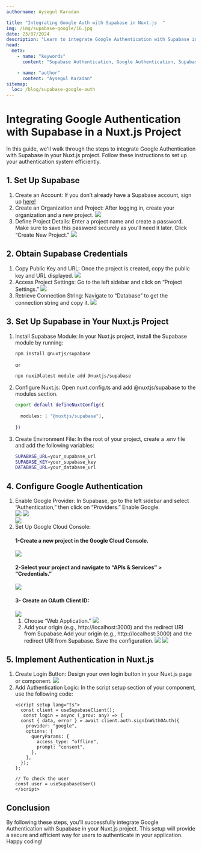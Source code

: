 ```yaml
---
authorname: Aysegul Karadan

title: "Integrating Google Auth with Supabase in Nuxt.js  "
img: /img/supabase-google/16.jpg
date: 23/07/2024
description: "Learn to integrate Google Authentication with Supabase in a Nuxt.js project. This guide covers setting up Supabase Auth with Google, configuring Nuxt.js, and ensuring secure user authentication."
head:
  meta:
    - name: "keywords"
      content: "Supabase Authentication, Google Authentication, Supabase Auth, Google OAuth, Nuxt.js Authentication, Nuxt Google Auth, JavaScript Authentication, Supabase Integration, Nuxt Integration, Secure Authentication, Web Security, OAuth2, Authentication Tutorial, Frontend Development, Nuxt.js Guide, Supabase Guide, Coding Tutorial, Web Development Tips, Developer Blog, Tech Guide"

    - name: "author"
      content: "Aysegul Karadan"
sitemap:
  loc: /blog/supabase-google-auth
---
```


# Integrating Google Authentication with Supabase in a Nuxt.js Project

In this guide, we'll walk through the steps to integrate Google Authentication with Supabase in your Nuxt.js project. Follow these instructions to set up your authentication system efficiently.

## 1. Set Up Supabase


<ol class="list-disc  text-base md:text-lg  ">
 
  <li >Create an Account: If you don’t already have a Supabase account, sign up <a href="https://supabase.com/dashboard/sign-up">here!</a>
  </li>
  <li>Create an Organization and Project: After logging in, create your organization and a new project.
  <img src="/img/supabase-google/1.jpg"  class="rounded h-full mt-4">
  </li>
    <li>Define Project Details: Enter a project name and create a password. Make sure to save this password securely as you’ll need it later. Click “Create New Project.”
  <img src="/img/supabase-google/2.jpg"  class="rounded h-full mt-4">
  </li>
</ol>

## 2. Obtain Supabase Credentials

<ol class="list-disc  text-base md:text-lg ">
 
  <li >Copy Public Key and URL: Once the project is created, copy the public key and URL displayed.
  <img src="/img/supabase-google/3.jpg"  class="rounded h-full mt-4">
  </li>
  <li>Access Project Settings: Go to the left sidebar and click on “Project Settings.”

  <img src="/img/supabase-google/4.jpg"  class="rounded h-full mt-4">
  </li>
    <li>Retrieve Connection String: Navigate to “Database” to get the connection string and copy it.
  <img src="/img/supabase-google/5.jpg"  class="rounded h-full mt-4">
  </li>
</ol>

## 3. Set Up Supabase in Your Nuxt.js Project

<ol class="list-disc text-base md:text-lg ">
 <li>Install Supabase Module: In your Nuxt.js project, install the Supabase module by running:
  </li>

```bash
npm install @nuxtjs/supabase

```

or

```bash
npx nuxi@latest module add @nuxtjs/supabase

```

 <li>Configure Nuxt.js: Open nuxt.config.ts and add @nuxtjs/supabase to the modules section.
  </li>


```bash
export default defineNuxtConfig({
 
  modules: [ "@nuxtjs/supabase"],
 
})
```
 <li>Create Environment File: In the root of your project, create a .env file and add the following variables:
  </li>

  ```bash
SUPABASE_URL=your_supabase_url
SUPABASE_KEY=your_supabase_key
DATABASE_URL=your_database_url
```

</ol>

## 4. Configure Google Authentication


<ol class="list-disc  text-base md:text-lg ">
 
  <li >Enable Google Provider: In Supabase, go to the left sidebar and select “Authentication,” then click on “Providers.” Enable Google.
  <div class="flex items-center justify-around mt-4">  <img src="/img/supabase-google/6.jpg"  class="rounded h-full mt-4">
   <img src="/img/supabase-google/7.jpg"  class="rounded h-full mt-4">
   </div>
    <img src="/img/supabase-google/8.jpg"  class="rounded h-full  mt-4">

  </li>
  <li>Set Up Google Cloud Console: 

   #### 1-Create a new project in the Google Cloud Console.

  <img src="/img/supabase-google/9.jpg"  class="rounded h-full mt-4">

  #### 2-Select your project and navigate to “APIs & Services” > “Credentials.”
  <img src="/img/supabase-google/10.jpg"  class="rounded h-full mt-4">

  #### 3- Create an OAuth Client ID: 
 <img src="/img/supabase-google/11.jpg"  class="rounded h-full mt-4">
<ol>
<li> Choose “Web Application.”
 <img src="/img/supabase-google/12.jpg"  class="rounded h-full mt-4">
</li>
<li> Add your origin (e.g., http://localhost:3000) and the redirect URI from Supabase.Add your origin (e.g., http://localhost:3000) and the redirect URI from Supabase.
Save the configuration.
 <img src="/img/supabase-google/14.jpg"  class="rounded h-full mt-4">
  <img src="/img/supabase-google/13.jpg"  class="rounded h-full mt-4">
</li>
</ol>
  </li>
  
</ol>

## 5. Implement Authentication in Nuxt.js


<ol class="list-disc  text-base md:text-lg  ">
 
  <li >Create Login Button: Design your own login button in your Nuxt.js page or component.
    <img src="/img/supabase-google/15.jpg"  class="rounded h-full mt-4">
  </li>
  <li>Add Authentication Logic:
In the script setup section of your component, use the following code:

  ```
  <script setup lang="ts">
    const client = useSupabaseClient();
     const login = async (_prov: any) => {
    const { data, error } = await client.auth.signInWithOAuth({
      provider: "google",
      options: {
        queryParams: {
          access_type: "offline",
          prompt: "consent",
        },
      },
    });
  };

  // To check the user
const user = useSupabaseUser()
  </script>
  ```
  </li>
   
</ol>

## Conclusion
By following these steps, you’ll successfully integrate Google Authentication with Supabase in your Nuxt.js project. This setup will provide a secure and efficient way for users to authenticate in your application. Happy coding!